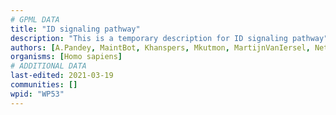```yaml
---
# GPML DATA
title: "ID signaling pathway"
description: "This is a temporary description for ID signaling pathway"
authors: [A.Pandey, MaintBot, Khanspers, Mkutmon, MartijnVanIersel, NetPath, Christine Chichester, L Dupuis, Egonw]
organisms: [Homo sapiens]
# ADDITIONAL DATA
last-edited: 2021-03-19
communities: []
wpid: "WP53"
---
```

